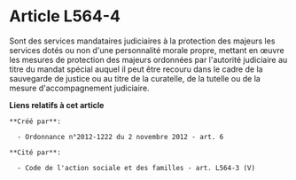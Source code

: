 # Article L564-4

Sont des services mandataires judiciaires à la protection des majeurs les services dotés ou non d'une personnalité morale
propre, mettant en œuvre les mesures de protection des majeurs ordonnées par l'autorité judiciaire au titre du mandat spécial
auquel il peut être recouru dans le cadre de la sauvegarde de justice ou au titre de la curatelle, de la tutelle ou de la
mesure d'accompagnement judiciaire.

**Liens relatifs à cet article**

	**Créé par**:

	  - Ordonnance n°2012-1222 du 2 novembre 2012 - art. 6

	**Cité par**:

	  - Code de l'action sociale et des familles - art. L564-3 (V)
